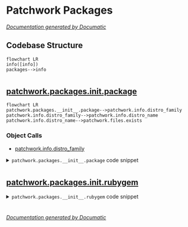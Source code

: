 # Patchwork Packages

[_Documentation generated by Documatic_](https://www.documatic.com)

<!---Documatic-section-Codebase Structure-start--->
## Codebase Structure

<!---Documatic-block-system_architecture-start--->
```mermaid
flowchart LR
info([info])
packages-->info
```
<!---Documatic-block-system_architecture-end--->

# #
<!---Documatic-section-Codebase Structure-end--->

<!---Documatic-section-patchwork.packages.__init__.package-start--->
## [patchwork.packages.__init__.package](8-patchwork_packages.md#patchwork.packages.__init__.package)

<!---Documatic-section-package-start--->
```mermaid
flowchart LR
patchwork.packages.__init__.package-->patchwork.info.distro_family
patchwork.info.distro_family-->patchwork.info.distro_name
patchwork.info.distro_name-->patchwork.files.exists
```

### Object Calls

* [patchwork.info.distro_family](5-patchwork_info.md#patchwork.info.distro_family)

<!---Documatic-block-patchwork.packages.__init__.package-start--->
<details>
	<summary><code>patchwork.packages.__init__.package</code> code snippet</summary>

```python
def package(c, *packages):
    apt = 'DEBIAN_FRONTEND=noninteractive apt-get install -y {}'
    yum = 'yum install -y %s'
    manager = apt if distro_family(c) == 'debian' else yum
    for package in packages:
        c.sudo(manager.format(package))
```
</details>
<!---Documatic-block-patchwork.packages.__init__.package-end--->
<!---Documatic-section-package-end--->

# #
<!---Documatic-section-patchwork.packages.__init__.package-end--->

<!---Documatic-section-patchwork.packages.__init__.rubygem-start--->
## [patchwork.packages.__init__.rubygem](8-patchwork_packages.md#patchwork.packages.__init__.rubygem)

<!---Documatic-section-rubygem-start--->
<!---Documatic-block-patchwork.packages.__init__.rubygem-start--->
<details>
	<summary><code>patchwork.packages.__init__.rubygem</code> code snippet</summary>

```python
def rubygem(c, gem):
    return c.sudo('gem install -b --no-rdoc --no-ri {}'.format(gem))
```
</details>
<!---Documatic-block-patchwork.packages.__init__.rubygem-end--->
<!---Documatic-section-rubygem-end--->

# #
<!---Documatic-section-patchwork.packages.__init__.rubygem-end--->

[_Documentation generated by Documatic_](https://www.documatic.com)
